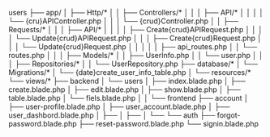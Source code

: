 users
├── app/
│       ├── Http/*
│       │     ├── Controllers/*
│       │     │      ├── API/*
│       │     │      │     └── {cru}APIController.php
│       │     │      └── {crud}Controller.php
│       │     ├── Requests/*
│       │     │      ├── API/*
│       │     │      │     ├── Create{crud}APIRequest.php
│       │     │      │     └── Update{crud}APIRequest.php
│       │     │      ├── Create{crud}Request.php
│       │     │      └── Update{crud}Request.php
│       │     │
│       │     ├── api_routes.php
│       │     └── routes.php
│       │
│       ├── Models/*
│       │     ├── UserInfo.php
│       │     └── user.php
│       │
│       ├── Repositories/*
│       │     └── UserRepository.php
├── database/*
│       └── Migrations/*
│                   └── {date}create_user_info_table.php
│
└── resources/*
        └── views/*
              ├── backend
              │     └── users
              │            ├── index.blade.php
              │            ├── create.blade.php
              │            ├── edit.blade.php
              │            ├── show.blade.php
              │            ├── table.blade.php
              │            └── fiels.blade.php
              │
              │
              └── frontend
                    ├── account
                    │      ├── user-profile.blade.php
                    │      ├── user_account.blade.php
                    │      ├── user_dashbord.blade.php
                    │      ├──
                    │      ├──
                    │      └──
                    └──  auth
                            ├── forgot-password.blade.php
                            ├── reset-password.blade.php
                            └── signin.blade.php

